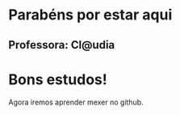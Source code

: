 # Parabéns por estar aqui

## Professora: Cl@udia

# Bons estudos!

Agora iremos aprender mexer no github.
